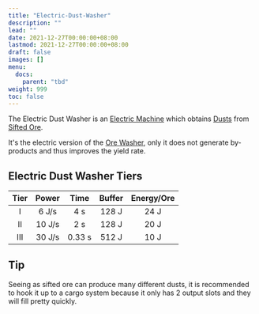 ```yaml
---
title: "Electric-Dust-Washer"
description: ""
lead: ""
date: 2021-12-27T00:00:00+08:00
lastmod: 2021-12-27T00:00:00+08:00
draft: false
images: []
menu: 
  docs:
    parent: "tbd"
weight: 999
toc: false
---
```


The Electric Dust Washer is an [Electric Machine](https://github.com/Slimefun/Slimefun4/wiki/Electric-Machines) which obtains [Dusts](https://github.com/Slimefun/Slimefun4/wiki/Dusts) from [Sifted Ore](https://github.com/Slimefun/Slimefun4/wiki/Sifted-Ore).

It's the electric version of the [Ore Washer](https://github.com/Slimefun/Slimefun4/wiki/Ore-Washer), only it does not generate by-products and thus improves the yield rate.

## Electric Dust Washer Tiers

| Tier | Power  | Time   | Buffer | Energy/Ore |
| :--: | :----: | :----: | :----: | :--------: |
| I    | 6 J/s  | 4 s    | 128 J  | 24 J       |
| II   | 10 J/s | 2 s    | 128 J  | 20 J       |
| III  | 30 J/s | 0.33 s | 512 J  | 10 J       |

## Tip

Seeing as sifted ore can produce many different dusts, it is recommended to hook it up to a cargo system because it only has 2 output slots and they will fill pretty quickly.
